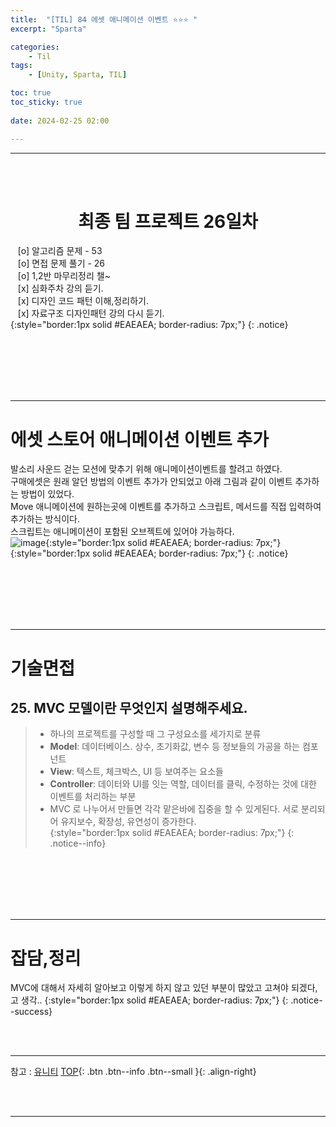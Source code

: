 ```yaml
---
title:  "[TIL] 84 에셋 애니메이션 이벤트 ⭐⭐⭐ "
excerpt: "Sparta"

categories:
    - Til
tags:
    - [Unity, Sparta, TIL]

toc: true
toc_sticky: true
 
date: 2024-02-25 02:00

---
```

- - -


<BR><BR>

<center><H1>  최종 팀 프로젝트 26일차  </H1></center>

&nbsp;&nbsp; [o] 알고리즘 문제  - 53  
&nbsp;&nbsp; [o] 면접 문제 풀기 - 26     
&nbsp;&nbsp; [o] 1,2반 마무리정리  챌~   
&nbsp;&nbsp; [x] 심화주차 강의 듣기.   
&nbsp;&nbsp; [x] 디자인 코드 패턴 이해,정리하기.   
&nbsp;&nbsp; [x] 자료구조 디자인패턴 강의 다시 듣기.   
{:style="border:1px solid #EAEAEA; border-radius: 7px;"}
{: .notice}  

<br><br><br><br><br>
- - - 

# 에셋 스토어 애니메이션 이벤트 추가
발소리 사운드 걷는 모션에 맞추기 위해 애니메이션이벤트를 할려고 하였다.  
구매에셋은 원래 알던 방법의 이벤트 추가가 안되었고 아래 그림과 같이 이벤트 추가하는 방법이 있었다.  
Move 애니메이션에 원하는곳에 이벤트를 추가하고 스크립트, 메서드를 직접 입력하여 추가하는 방식이다.  
스크립트는 애니메이션이 포함된 오브젝트에 있어야 가능하다.  
![image](https://github.com/levell1/levell1.github.io/assets/96651722/02005596-578e-4343-bd29-513af21ae08e){:style="border:1px solid #EAEAEA; border-radius: 7px;"}  
{:style="border:1px solid #EAEAEA; border-radius: 7px;"}
{: .notice}  

<br><br><br><br><br>
- - - 

# 기술면접
## 25. MVC 모델이란 무엇인지 설명해주세요.
> - 하나의 프로젝트를 구성할 때 그 구성요소를 세가지로 분류  
> - **Model**: 데이터베이스. 상수, 초기화값, 변수 등 정보들의 가공을 하는 컴포넌트  
> - **View**: 텍스트, 체크박스, UI 등 보여주는 요소들  
> - **Controller**: 데이터와 UI를 잇는 역할, 데이터를 클릭, 수정하는 것에 대한 이벤트를 처리하는 부분  
> - MVC 로 나누어서 만들면 각각 맡은바에 집중을 할 수 있게된다. 서로 분리되어 유지보수, 확장성, 유연성이 증가한다.  
{:style="border:1px solid #EAEAEA; border-radius: 7px;"}
{: .notice--info} 

<br><br><br><br><br>
- - - 


# 잡담,정리
MVC에 대해서 자세히 알아보고 이렇게 하지 않고 있던 부분이 많았고 고쳐야 되겠다, 고 생각..
{:style="border:1px solid #EAEAEA; border-radius: 7px;"}
{: .notice--success}  

<br><br>
- - -

참고 : [유니티](https://docs.unity3d.com/kr/)
[TOP](#){: .btn .btn--info .btn--small }{: .align-right}


<br><br>
- - -
